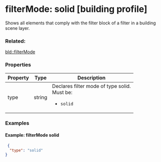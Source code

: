 # filterMode: solid [building profile]

Shows all elements that comply with the filter block of a filter in a building scene layer.

### Related:

[bld::filterMode](filterMode.bld.md)
### Properties

| Property | Type | Description |
| --- | --- | --- |
| type | string | Declares filter mode of type solid.<div>Must be:<ul><li>`solid`</li></ul></div> |

### Examples 

#### Example: filterMode solid 

```json
 {
  "type": "solid"
} 
```

